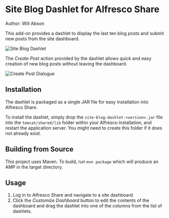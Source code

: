 Site Blog Dashlet for Alfresco Share
====================================

Author: Will Abson

This add-on provides a dashlet to display the last ten blog posts and submit new posts from the site dashboard.

![Site Blog Dashlet](screenshots/site-blog-dashlet.png)

The _Create Post_ action provided by the dashlet allows quick and easy creation of new blog posts without leaving the dashboard.

![Create Post Dialogue](screenshots/site-blog-dashlet-create-post.png)

Installation
------------

The dashlet is packaged as a single JAR file for easy installation into Alfresco Share.

To install the dashlet, simply drop the `site-blog-dashlet-<version>.jar` file into the `tomcat/shared/lib` folder within your Alfresco installation, and restart the application server. You might need to create this folder if it does not already exist.

Building from Source
--------------------

This project uses Maven. To build, run `mvn package` which will produce an AMP in the target directory.

Usage
-----

  1. Log in to Alfresco Share and navigate to a site dashboard.
  2. Click the _Customize Dashboard_ button to edit the contents of the dashboard and drag the dashlet into one of the columns from the list of dashlets.
